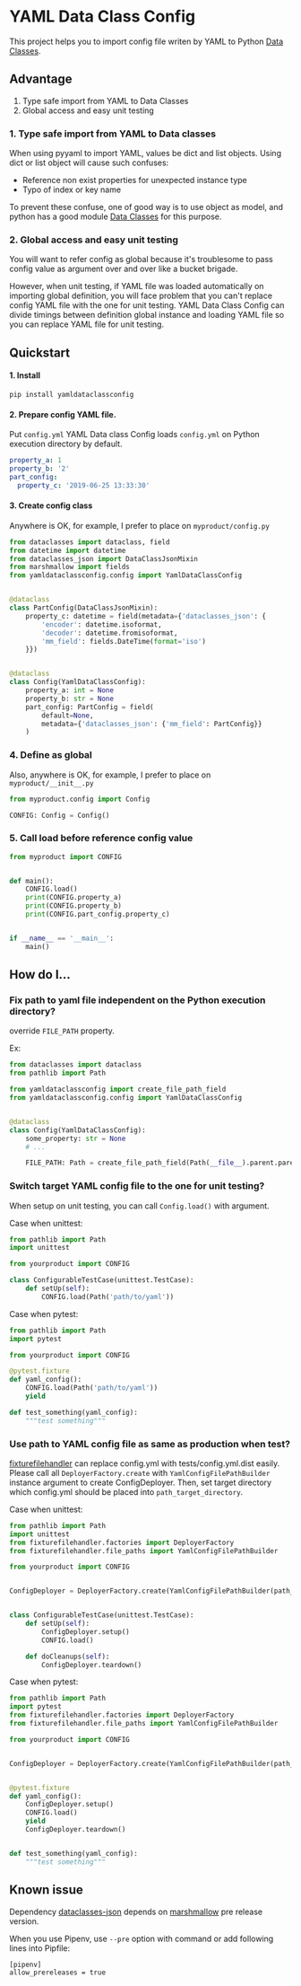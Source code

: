 # YAML Data Class Config

This project helps you to import config file writen by YAML to
Python [Data Classes](https://docs.python.org/3/library/dataclasses.html).

## Advantage

1. Type safe import from YAML to Data Classes
2. Global access and easy unit testing

### 1. Type safe import from YAML to Data classes

When using pyyaml to import YAML, values be dict and list objects.
Using dict or list object will cause such confuses:

- Reference non exist properties for unexpected instance type
- Typo of index or key name

To prevent these confuse, one of good way is to use object as model,
and python has a good module
[Data Classes](https://docs.python.org/3/library/dataclasses.html) for this purpose.

### 2. Global access and easy unit testing

You will want to refer config as global
because it's troublesome to pass config value as argument over and over like a bucket brigade.

However, when unit testing,
if YAML file was loaded automatically on importing global definition,
you will face problem that
you can't replace config YAML file with the one for unit testing.
YAML Data Class Config can divide timings between definition global instance and
loading YAML file so you can replace YAML file for unit testing.

## Quickstart

#### 1. Install
`pip install yamldataclassconfig`

#### 2. Prepare config YAML file.

Put `config.yml`
YAML Data class Config loads `config.yml` on Python execution directory by default.

```yaml
property_a: 1
property_b: '2'
part_config:
  property_c: '2019-06-25 13:33:30'
```

#### 3. Create config class

Anywhere is OK, for example, I prefer to place on `myproduct/config.py`

```python
from dataclasses import dataclass, field
from datetime import datetime
from dataclasses_json import DataClassJsonMixin
from marshmallow import fields
from yamldataclassconfig.config import YamlDataClassConfig


@dataclass
class PartConfig(DataClassJsonMixin):
    property_c: datetime = field(metadata={'dataclasses_json': {
        'encoder': datetime.isoformat,
        'decoder': datetime.fromisoformat,
        'mm_field': fields.DateTime(format='iso')
    }})


@dataclass
class Config(YamlDataClassConfig):
    property_a: int = None
    property_b: str = None
    part_config: PartConfig = field(
        default=None,
        metadata={'dataclasses_json': {'mm_field': PartConfig}}
    )
```

### 4. Define as global

Also, anywhere is OK, for example, I prefer to place on `myproduct/__init__.py`

```python
from myproduct.config import Config

CONFIG: Config = Config()
```

### 5. Call load before reference config value

```python
from myproduct import CONFIG


def main():
    CONFIG.load()
    print(CONFIG.property_a)
    print(CONFIG.property_b)
    print(CONFIG.part_config.property_c)


if __name__ == '__main__':
    main()
```

## How do I...

### Fix path to yaml file independent on the Python execution directory?

override `FILE_PATH` property.

Ex:

```python
from dataclasses import dataclass
from pathlib import Path

from yamldataclassconfig import create_file_path_field
from yamldataclassconfig.config import YamlDataClassConfig


@dataclass
class Config(YamlDataClassConfig):
    some_property: str = None
    # ...

    FILE_PATH: Path = create_file_path_field(Path(__file__).parent.parent / 'config.yml')
```


### Switch target YAML config file to the one for unit testing?

When setup on unit testing, you can call `Config.load()` with argument.

Case when unittest:

```python
from pathlib import Path
import unittest

from yourproduct import CONFIG

class ConfigurableTestCase(unittest.TestCase):
    def setUp(self):
        CONFIG.load(Path('path/to/yaml'))
``` 

Case when pytest:

```python
from pathlib import Path
import pytest

from yourproduct import CONFIG

@pytest.fixture
def yaml_config():
    CONFIG.load(Path('path/to/yaml'))
    yield

def test_something(yaml_config):
    """test something"""
```


### Use path to YAML config file as same as production when test?

[fixturefilehandler](https://pypi.org/project/fixturefilehandler/)
can replace config.yml with tests/config.yml.dist easily.
Please call all `DeployerFactory.create` with `YamlConfigFilePathBuilder` instance argument
to create ConfigDeployer.
Then, set target directory which config.yml should be placed into `path_target_directory`. 

Case when unittest:

```python
from pathlib import Path
import unittest
from fixturefilehandler.factories import DeployerFactory
from fixturefilehandler.file_paths import YamlConfigFilePathBuilder

from yourproduct import CONFIG


ConfigDeployer = DeployerFactory.create(YamlConfigFilePathBuilder(path_target_directory=Path(__file__).parent.parent))


class ConfigurableTestCase(unittest.TestCase):
    def setUp(self):
        ConfigDeployer.setup()
        CONFIG.load()

    def doCleanups(self):
        ConfigDeployer.teardown()
```

Case when pytest:

```python
from pathlib import Path
import pytest
from fixturefilehandler.factories import DeployerFactory
from fixturefilehandler.file_paths import YamlConfigFilePathBuilder

from yourproduct import CONFIG


ConfigDeployer = DeployerFactory.create(YamlConfigFilePathBuilder(path_target_directory=Path(__file__).parent.parent))


@pytest.fixture
def yaml_config():
    ConfigDeployer.setup()
    CONFIG.load()
    yield
    ConfigDeployer.teardown()


def test_something(yaml_config):
    """test something"""
```

## Known issue

Dependency [dataclasses-json](https://pypi.org/project/dataclasses-json/)
depends on [marshmallow](https://pypi.org/project/marshmallow/#history) pre release version.

When you use Pipenv, use `--pre` option with command or add following lines into Pipfile:

```
[pipenv]
allow_prereleases = true
```
